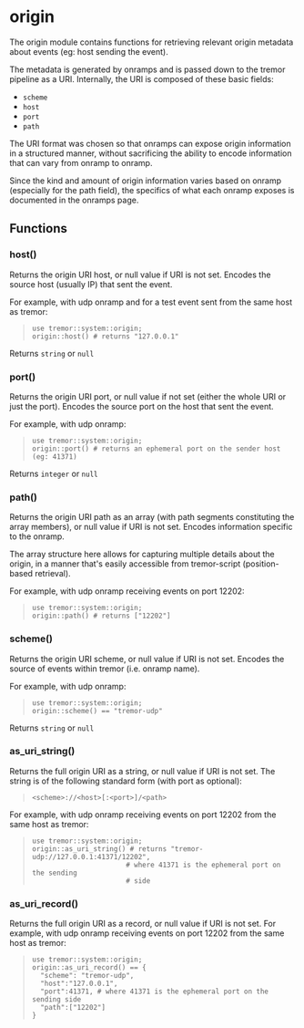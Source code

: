 
# origin

 The origin module contains functions for retrieving relevant origin
 metadata about events (eg: host sending the event).
 
 The metadata is generated by onramps and is passed down to the tremor
 pipeline as a URI. Internally, the URI is composed of these basic fields:
 
 * `scheme`
 * `host`
 * `port`
 * `path`
 
  The URI format was chosen so that onramps can expose origin information in
 a structured manner, without sacrificing the ability to encode information
 that can vary from onramp to onramp.
 
 Since the kind and amount of origin information varies based on onramp
 (especially for the path field), the specifics of what each onramp exposes
 is documented in the onramps page.
## Functions

### host()

Returns the origin URI host, or null value if URI is not set. Encodes the
source host (usually IP) that sent the event.

For example, with udp onramp and for a test event sent from the same host
as tremor:

> ```tremor
> use tremor::system::origin;
> origin::host() # returns "127.0.0.1"
> ```

Returns `string` or `null`

### port()

Returns the origin URI port, or null value if not set (either the whole URI
or just the port). Encodes the source port on the host that sent the event.

For example, with udp onramp:

> ```tremor
> use tremor::system::origin;
> origin::port() # returns an ephemeral port on the sender host (eg: 41371)
> ```

Returns `integer` or `null`

### path()

Returns the origin URI path as an array (with path segments constituting
the array members), or null value if URI is not set. Encodes information
specific to the onramp.

The array structure here allows for capturing multiple details about the
origin, in a manner that's easily accessible from tremor-script
(position-based retrieval).

For example, with udp onramp receiving events on port 12202:

> ```tremor
> use tremor::system::origin;
> origin::path() # returns ["12202"]
> ```


### scheme()

Returns the origin URI scheme, or null value if URI is not set. Encodes the
source of events within tremor (i.e. onramp name).

For example, with udp onramp:

> ```tremor
> use tremor::system::origin;
> origin::scheme() == "tremor-udp"
> ```

Returns `string` or `null`

### as_uri_string()

Returns the full origin URI as a string, or null value if URI is not set.
The string is of the following standard form (with port as optional):

> `<scheme>://<host>[:<port>]/<path>`

For example, with udp onramp receiving events on port 12202 from the same
host as tremor:

> ```tremor
> use tremor::system::origin;
> origin::as_uri_string() # returns "tremor-udp://127.0.0.1:41371/12202",
>                        # where 41371 is the ephemeral port on the sending
>                        # side
>```


### as_uri_record()

Returns the full origin URI as a record, or null value if URI is not set.
For example, with udp onramp receiving events on port 12202 from the same
host as tremor:
> ```tremor
> use tremor::system::origin;
> origin::as_uri_record() == {
>   "scheme": "tremor-udp",
>   "host":"127.0.0.1",
>   "port":41371, # where 41371 is the ephemeral port on the sending side
>   "path":["12202"]
> }
> ```

